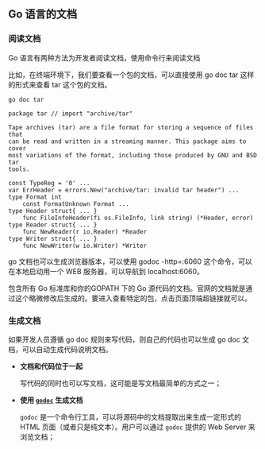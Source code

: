 ## Go 语言的文档



### 阅读文档

Go 语言有两种方法为开发者阅读文档，使用命令行来阅读文档



比如，在终端环境下，我们要查看一个包的文档，可以直接使用 go doc tar 这样的形式来查看 tar 这个包的文档。





```shell
go doc tar 

package tar // import "archive/tar"

Tape archives (tar) are a file format for storing a sequence of files that
can be read and written in a streaming manner. This package aims to cover
most variations of the format, including those produced by GNU and BSD tar
tools.

const TypeReg = '0' ...
var ErrHeader = errors.New("archive/tar: invalid tar header") ...
type Format int
    const FormatUnknown Format ...
type Header struct{ ... }
    func FileInfoHeader(fi os.FileInfo, link string) (*Header, error)
type Reader struct{ ... }
    func NewReader(r io.Reader) *Reader
type Writer struct{ ... }
    func NewWriter(w io.Writer) *Writer
```



go 文档也可以生成浏览器版本，可以使用 godoc -http=:6060  这个命令，可以在本地启动用一个 WEB 服务器，可以导航到 localhost:6060。

包含所有 Go 标准库和你的GOPATH 下的 Go 源代码的文档。官网的文档就是通过这个略微修改后生成的。要进入查看特定的包，点击页面顶端超链接就可以。



### 生成文档

如果开发人员遵循 go doc 规则来写代码，则自己的代码也可以生成 go doc 文档，可以自动生成代码说明文档。

- **文档和代码位于一起**

  写代码的同时也可以写文档，这可能是写文档最简单的方式之一；

- **使用 [`godoc`](https://godoc.org/golang.org/x/tools/cmd/godoc) 生成文档**

   `godoc` 是一个命令行工具，可以将源码中的文档提取出来生成一定形式的 HTML 页面（或者只是纯文本）。用户可以通过 `godoc` 提供的 Web Server 来浏览文档；



